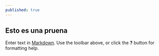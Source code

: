 ```yaml
---
published: true
---
```

## Esto es una pruena

Enter text in [Markdown](http://daringfireball.net/projects/markdown/). Use the toolbar above, or click the **?** button for formatting help.
